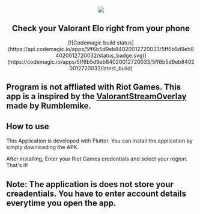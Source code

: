 <h1 align="center">
  <img src="https://wallpaperaccess.com/full/2576098.jpg">
  <br>
</h1>

<h2 align="center">Check your Valorant Elo right from your phone</h4>

<p align="center">
  [![Codemagic build status](https://api.codemagic.io/apps/5ff6b5d9eb84020012720033/5ff6b5d9eb84020012720032/status_badge.svg)](https://codemagic.io/apps/5ff6b5d9eb84020012720033/5ff6b5d9eb84020012720032/latest_build)
  
</p>

## Program is not affliated with Riot Games. This app is a inspired by the [ValorantStreamOverlay](https://github.com/RumbleMike/ValorantStreamOverlay) made by Rumblemike.

## How to use

This Application is developed with Flutter. 
You can install the application by simply downloading the APK.

After installing, Enter your Riot Games credentials and select your region. That's it!

## Note: The application is does not store your creadentials. You have to enter account details everytime you open the app.
